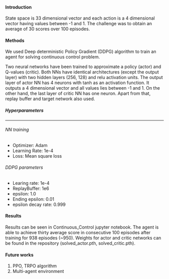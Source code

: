 
#### Introduction

State space is 33 dimensional vector and each action is a 4 dimensional vector having values
 between -1 and 1.
  The challenge was to obtain an average of 30 scores over 100 episodes.


#### Methods


We used Deep deterministic Policy Gradient (DDPG) algorithm to train an
 agent for solving continuous control problem. 

Two neural networks have been trained to approximate a policy (actor) and Q-values (critic). Both NNs have identical architectures (except the output layer) with two hidden layers (256, 128) and
 relu activation units.
The output layer of actor NN has 4 neurons with tanh as an activation function. It outputs a 4 dimensional vector and all values lies between -1 and 1. On the other hand, the last layer of critic NN has one neuron. Apart from that, replay buffer and
target network also used. 
 
 
 #####  Hyperparameters
 --------------------
 
 ###### NN training

  - Optimizer: Adam
  - Learning Rate: 1e-4
  - Loss: Mean square loss
  
 ###### DDPG parameters
  - Learing rate: 1e-4
  - ReplayBuffer: 1e6
  - epsilon: 1.0 
  - Ending epsilon: 0.01 
  - epsilon decay rate: 0.999
  
 
 #### Results
  
  Results can be seen in Continuous_Control jupyter notebook. The agent is able to achieve thirty average score in consecutive 100 episodes after training for 938 episodes (~950). 
  Weights for actor and critic networks can be found in the repository (solved_actor.pth, solved_critic.pth). 
  
#### Future works
1. PPO, TRPO algorithm
2. Multi-agent environment



 
